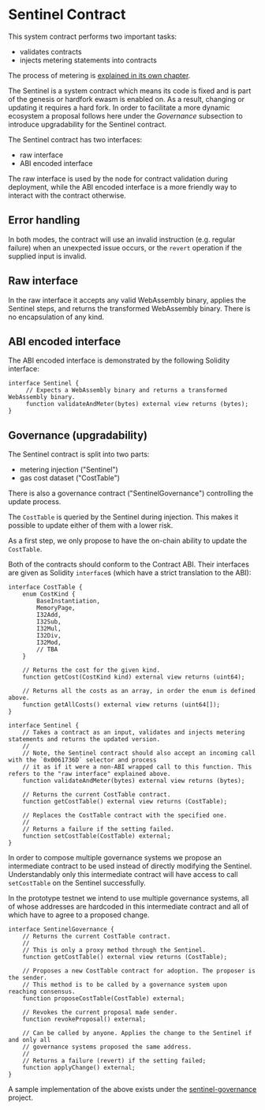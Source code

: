 # Sentinel Contract

This system contract performs two important tasks:
- validates contracts
- injects metering statements into contracts

The process of metering is [explained in its own chapter](./metering.md).

The Sentinel is a system contract which means its code is fixed and is part of the genesis or hardfork ewasm is enabled on.
As a result, changing or updating it requires a hard fork. In order to facilitate a more dynamic ecosystem a proposal follows
here under the *Governance* subsection to introduce upgradability for the Sentinel contract.

The Sentinel contract has two interfaces:
- raw interface
- ABI encoded interface

The raw interface is used by the node for contract validation during deployment, while the ABI encoded interface is a more
friendly way to interact with the contract otherwise.

## Error handling

In both modes, the contract will use an invalid instruction (e.g. regular failure) when an unexpected issue occurs,
or the `revert` operation if the supplied input is invalid.

## Raw interface

In the raw interface it accepts any valid WebAssembly binary, applies the Sentinel steps, and returns the transformed
WebAssembly binary. There is no encapsulation of any kind.

## ABI encoded interface

The ABI encoded interface is demonstrated by the following Solidity interface:
```solidity
interface Sentinel {
     // Expects a WebAssembly binary and returns a transformed WebAssembly binary.
     function validateAndMeter(bytes) external view returns (bytes);
}
```

## Governance (upgradability)

The Sentinel contract is split into two parts:
- metering injection ("Sentinel")
- gas cost dataset ("CostTable")

There is also a governance contract ("SentinelGovernance") controlling the update process.

The `CostTable` is queried by the Sentinel during injection. This makes it possible to update either of them with a lower risk.

As a first step, we only propose to have the on-chain ability to update the `CostTable`.

Both of the contracts should conform to the Contract ABI. Their interfaces are given as Solidity `interface`s (which have a
strict translation to the ABI):

```
interface CostTable {
    enum CostKind {
        BaseInstantiation,
        MemoryPage,
        I32Add,
        I32Sub,
        I32Mul,
        I32Div,
        I32Mod,
        // TBA
    }

    // Returns the cost for the given kind.
    function getCost(CostKind kind) external view returns (uint64);

    // Returns all the costs as an array, in order the enum is defined above.
    function getAllCosts() external view returns (uint64[]);
}

interface Sentinel {
    // Takes a contract as an input, validates and injects metering statements and returns the updated version.
    //
    // Note, the Sentinel contract should also accept an incoming call with the `0x0061736D` selector and process
    // it as if it were a non-ABI wrapped call to this function. This refers to the "raw interface" explained above.
    function validateAndMeter(bytes) external view returns (bytes);

    // Returns the current CostTable contract.
    function getCostTable() external view returns (CostTable);

    // Replaces the CostTable contract with the specified one.
    //
    // Returns a failure if the setting failed.
    function setCostTable(CostTable) external;
}
```

In order to compose multiple governance systems we propose an intermediate contract to be used instead of directly
modifying the Sentinel. Understandably only this intermediate contract will have access to call `setCostTable` on the Sentinel successfully.

In the prototype testnet we intend to use multiple governance systems, all of whose addresses are hardcoded in this
intermediate contract and all of which have to agree to a proposed change.

```
interface SentinelGovernance {
    // Returns the current CostTable contract.
    //
    // This is only a proxy method through the Sentinel.
    function getCostTable() external view returns (CostTable);

    // Proposes a new CostTable contract for adoption. The proposer is the sender.
    // This method is to be called by a governance system upon reaching consensus.
    function proposeCostTable(CostTable) external;

    // Revokes the current proposal made sender.
    function revokeProposal() external;

    // Can be called by anyone. Applies the change to the Sentinel if and only all
    // governance systems proposed the same address.
    //
    // Returns a failure (revert) if the setting failed;
    function applyChange() external;
}
```

A sample implementation of the above exists under the [sentinel-governance](https://github.com/ewasm/sentinel-governance) project.
